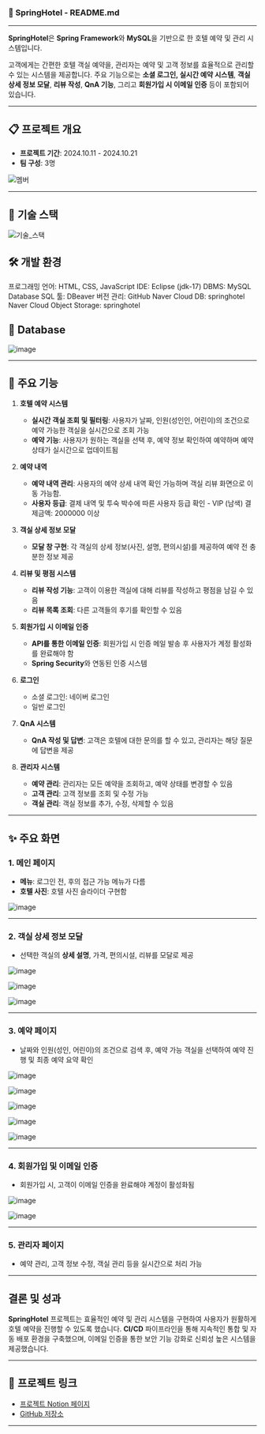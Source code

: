 ### 🏨 SpringHotel - README.md

---

**SpringHotel**은 **Spring Framework**와 **MySQL**을 기반으로 한 호텔 예약 및 관리 시스템입니다. 

고객에게는 간편한 호텔 객실 예약을, 관리자는 예약 및 고객 정보를 효율적으로 관리할 수 있는 시스템을 제공합니다. 주요 기능으로는 **소셜 로그인, 실시간 예약 시스템**, **객실 상세 정보 모달**, **리뷰 작성**, **QnA 기능**, 그리고 **회원가입 시 이메일 인증** 등이 포함되어 있습니다.

---

## 📋 프로젝트 개요

- **프로젝트 기간**: 2024.10.11 - 2024.10.21
- **팀 구성**: 3명

![멤버](https://github.com/user-attachments/assets/04399d60-099e-4b08-a353-03bee3ecb36e)

---

## 📂 기술 스택
![기술_스택](https://github.com/user-attachments/assets/204e5907-1556-4454-9889-8b174eeb0c06)

## 🛠 개발 환경
프로그래밍 언어: HTML, CSS, JavaScript
IDE: Eclipse (jdk-17)
DBMS: MySQL Database
SQL 툴: DBeaver
버전 관리: GitHub
Naver Cloud DB: springhotel
Naver Cloud Object Storage: springhotel

## 📰 Database
![image](https://github.com/user-attachments/assets/fa3b7275-86d7-48b4-9c19-7511b11b988f)

---

## 🎰 주요 기능

1. **호텔 예약 시스템**
   - **실시간 객실 조회 및 필터링**: 사용자가 날짜, 인원(성인인, 어린이)의 조건으로 예약 가능한 객실을 실시간으로 조회 가능
   - **예약 기능**: 사용자가 원하는 객실을 선택 후, 예약 정보 확인하여 예약하며 예약 상태가 실시간으로 업데이트됨

2. **예약 내역**
   - **예약 내역 관리**: 사용자의 예약 상세 내역 확인 가능하며 객실 리뷰 화면으로 이동 가능함.
   - **사용자 등급**: 결제 내역 및 투숙 박수에 따른 사용자 등급 확인
                    - VIP (남색)
                          결제금액: 2000000 이상
   
4. **객실 상세 정보 모달**
   - **모달 창 구현**: 각 객실의 상세 정보(사진, 설명, 편의시설)를 제공하여 예약 전 충분한 정보 제공

5. **리뷰 및 평점 시스템**
   - **리뷰 작성 기능**: 고객이 이용한 객실에 대해 리뷰를 작성하고 평점을 남길 수 있음
   - **리뷰 목록 조회**: 다른 고객들의 후기를 확인할 수 있음

6. **회원가입 시 이메일 인증**
   - **API를 통한 이메일 인증**: 회원가입 시 인증 메일 발송 후 사용자가 계정 활성화를 완료해야 함
   - **Spring Security**와 연동된 인증 시스템

7. **로그인**
   - 소셜 로그인: 네이버 로그인
   - 일반 로그인
  
8. **QnA 시스템**
   - **QnA 작성 및 답변**: 고객은 호텔에 대한 문의를 할 수 있고, 관리자는 해당 질문에 답변을 제공

9. **관리자 시스템**
   - **예약 관리**: 관리자는 모든 예약을 조회하고, 예약 상태를 변경할 수 있음
   - **고객 관리**: 고객 정보를 조회 및 수정 가능
   - **객실 관리**: 객실 정보를 추가, 수정, 삭제할 수 있음

---

## ✨ 주요 화면

### 1. **메인 페이지**
- **메뉴**: 로그인 전, 후의 접근 가능 메뉴가 다름
- **호텔 사진**: 호텔 사진 슬라이더 구현함

 ![image](https://github.com/user-attachments/assets/4381ba87-fa89-4f50-984c-213b36b7cfbe)
 
---

### 2. **객실 상세 정보 모달**
- 선택한 객실의 **상세 설명**, 가격, 편의시설, 리뷰를 모달로 제공

![image](https://github.com/user-attachments/assets/d0dbe511-81d9-4802-989d-f910bf633848)

![image](https://github.com/user-attachments/assets/03daca86-090e-4d4b-9f06-f014f925c984)

![image](https://github.com/user-attachments/assets/77dab157-b85c-4bbe-bcde-84685f6feb83)

---

### 3. **예약 페이지**
- 날짜와 인원(성인, 어린이)의 조건으로 검색 후, 예약 가능 객실을 선택하여 예약 진행 및 최종 예약 요약 확인

![image](https://github.com/user-attachments/assets/2831ea4a-65cd-4979-a278-d3cd937131a9)

![image](https://github.com/user-attachments/assets/1f57b46f-f36c-497d-8c46-0b0395425c83)

![image](https://github.com/user-attachments/assets/7314e5f8-5c6a-43a9-8720-c1c7bbccedfa)

![image](https://github.com/user-attachments/assets/4acb5b71-4235-4e50-a7a1-6bcaeb304d33)

![image](https://github.com/user-attachments/assets/e07ca076-581d-4384-ba4c-aed62af66c74)

---

### 4. **회원가입 및 이메일 인증**
- 회원가입 시, 고객이 이메일 인증을 완료해야 계정이 활성화됨

![image](https://github.com/user-attachments/assets/a80d9803-ffec-4526-8809-f0177acd2ed9)

![image](https://github.com/user-attachments/assets/ed6598b9-d7de-43c8-a9f5-aee6a462d2c2)

---

### 5. **관리자 페이지**
- 예약 관리, 고객 정보 수정, 객실 관리 등을 실시간으로 처리 가능

---

## 결론 및 성과

**SpringHotel** 프로젝트는 효율적인 예약 및 관리 시스템을 구현하여 사용자가 원활하게 호텔 예약을 진행할 수 있도록 했습니다. **CI/CD** 파이프라인을 통해 지속적인 통합 및 자동 배포 환경을 구축했으며, 이메일 인증을 통한 보안 기능 강화로 신뢰성 높은 시스템을 제공했습니다.

---

## 🔗 프로젝트 링크

- [프로젝트 Notion 페이지](https://fresh-second-b8f.notion.site/241017_Spring-Hotel-11e42d6fe7d7801b9127dfdf9a6cc0c6)
- [GitHub 저장소](https://github.com/ujin302/SpringHotel)

---
